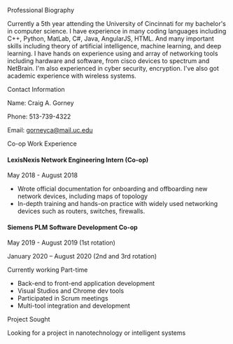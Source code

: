 

Professional Biography

Currently a 5th year attending the University of Cincinnati for my bachelor&#39;s in computer science. I have experience in many coding languages including C++, Python, MatLab, C#, Java, AngularJS, HTML. And many important skills including theory of artificial intelligence, machine learning, and deep learning. I have hands on experience using and array of networking tools including hardware and software, from cisco devices to spectrum and NetBrain. I&#39;m also experienced in cyber security, encryption. I&#39;ve also got academic experience with wireless systems.

Contact Information

Name: Craig A. Gorney

Phone: 513-739-4322

Email: [gorneyca@mail.uc.edu](mailto:gorneyca@mail.uc.edu)

Co-op Work Experience

#### LexisNexis Network Engineering Intern (Co-op)

May 2018 - August 2018

- Wrote official documentation for onboarding and offboarding new network devices, including maps of topology
- In-depth training and hands-on practice with widely used networking devices such as routers, switches, firewalls.

#### Siemens PLM Software Development Co-op

May 2019 - August 2019 (1st rotation)

January 2020 – August 2020 (2nd and 3rd rotation)

Currently working Part-time

- Back-end to front-end application development
- Visual Studios and Chrome dev tools
- Participated in Scrum meetings
- Multi-tool integration and development

Project Sought

Looking for a project in nanotechnology or intelligent systems

